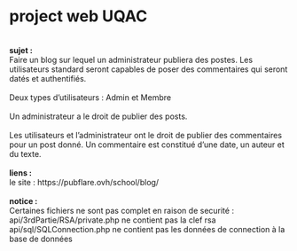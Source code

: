 # project web UQAC<br>
<br>
<b>sujet :</b> <br>
Faire un blog sur lequel un administrateur publiera des postes. Les utilisateurs standard seront capables de poser des commentaires qui seront datés et authentifiés.<br>
<br>
Deux types d’utilisateurs : Admin et Membre<br>
<br>
Un administrateur a le droit de publier des posts.<br>
<br>
Les utilisateurs et l’administrateur ont le droit de publier des commentaires pour un post donné. Un commentaire est constitué d’une date, un auteur et du texte.<br>
<br>
<b> liens :</b><br>
le site : https://pubflare.ovh/school/blog/<br>
<br>
<b> notice :</b><br>
Certaines fichiers ne sont pas complet en raison de securité :<br>
api/3rdPartie/RSA/private.php ne contient pas la clef rsa<br>
api/sql/SQLConnection.php ne contient pas les données de connection à la base de données<br>
